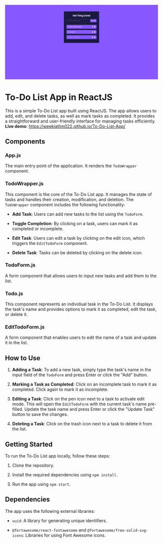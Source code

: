 ![To-Do-List-App Screenshot](/public/screenshot.png)
# To-Do List App in ReactJS

This is a simple To-Do List app built using ReactJS. The app allows users to add, edit, and delete tasks, as well as mark tasks as completed. It provides a straightforward and user-friendly interface for managing tasks efficiently.
**Live demo**: https://weekiatlim022.github.io/To-Do-List-App/

## Components

### App.js

The main entry point of the application. It renders the `TodoWrapper` component.

### TodoWrapper.js

This component is the core of the To-Do List app. It manages the state of tasks and handles their creation, modification, and deletion. The `TodoWrapper` component includes the following functionality:

- **Add Task**: Users can add new tasks to the list using the `TodoForm`.

- **Toggle Completion**: By clicking on a task, users can mark it as completed or incomplete.

- **Edit Task**: Users can edit a task by clicking on the edit icon, which triggers the `EditTodoForm` component.

- **Delete Task**: Tasks can be deleted by clicking on the delete icon.

### TodoForm.js

A form component that allows users to input new tasks and add them to the list.

### Todo.js

This component represents an individual task in the To-Do List. It displays the task's name and provides options to mark it as completed, edit the task, or delete it.

### EditTodoForm.js

A form component that enables users to edit the name of a task and update it in the list.

## How to Use

1. **Adding a Task**: To add a new task, simply type the task's name in the input field of the `TodoForm` and press Enter or click the "Add" button.

2. **Marking a Task as Completed**: Click on an incomplete task to mark it as completed. Click again to mark it as incomplete.

3. **Editing a Task**: Click on the pen icon next to a task to activate edit mode. This will open the `EditTodoForm` with the current task's name pre-filled. Update the task name and press Enter or click the "Update Task" button to save the changes.

4. **Deleting a Task**: Click on the trash icon next to a task to delete it from the list.

## Getting Started

To run the To-Do List app locally, follow these steps:

1. Clone the repository.

2. Install the required dependencies using `npm install`.

3. Run the app using `npm start`.

## Dependencies

The app uses the following external libraries:

- `uuid`: A library for generating unique identifiers.

- `@fortawesome/react-fontawesome` and `@fortawesome/free-solid-svg-icons`: Libraries for using Font Awesome icons.


